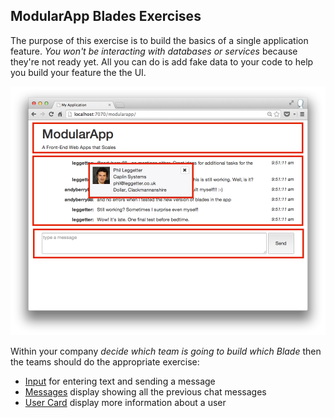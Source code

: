## ModularApp Blades Exercises

The purpose of this exercise is to build the basics of a single application feature.
*You won't be interacting with databases or services* because they're not ready yet.
All you can do is add fake data to your code to help you build your feature the the UI.

![](/img/modularapp-blades.png)

Within your company *decide which team is going to build which Blade* then the teams
should do the appropriate exercise:

* [Input](input_blade.html) for entering text and sending a message
* [Messages](messages_blade.html) display showing all the previous chat messages
* [User Card](usercard_blade.html) display more information about a user
